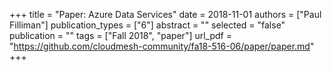 +++
title = "Paper: Azure Data Services"
date = 2018-11-01
authors = ["Paul Filliman"]
publication_types = ["6"]
abstract = ""
selected = "false"
publication = ""
tags = ["Fall 2018", "paper"]
url_pdf = "https://github.com/cloudmesh-community/fa18-516-06/paper/paper.md"
+++

